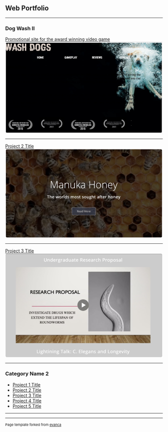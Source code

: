 ## Web Portfolio

---

### Dog Wash II

[Promotional site for the award winning video game](/sample_page)
<img src="images/dogwashimg.jpg?raw=true"/>

---
[Project 2 Title](/pdf/sample_presentation.pdf)
<img src="images/honeyimg2.png?raw=true"/>

---
[Project 3 Title](http://example.com/)
<img src="images/ugrimg.jpg?raw=true"/>

---

### Category Name 2

- [Project 1 Title](http://example.com/)
- [Project 2 Title](http://example.com/)
- [Project 3 Title](http://example.com/)
- [Project 4 Title](http://example.com/)
- [Project 5 Title](http://example.com/)

---




---
<p style="font-size:11px">Page template forked from <a href="https://github.com/evanca/quick-portfolio">evanca</a></p>
<!-- Remove above link if you don't want to attibute -->
